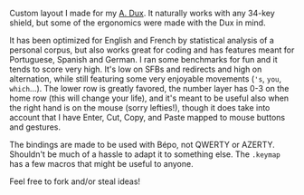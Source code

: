 Custom layout I made for my [A. Dux](https://github.com/tapioki/cephalopoda/tree/main/Architeuthis%20dux). It naturally works with any 34-key shield, but some of the ergonomics were made with the Dux in mind. 

It has been optimized for English and French by statistical analysis of a personal corpus, but also works great for coding and has features meant for Portuguese, Spanish and German. I ran some benchmarks for fun and it tends to score very high. It's low on SFBs and redirects and high on alternation, while still featuring some very enjoyable movements (`'s`, `you`, `which`…). The lower row is greatly favored, the number layer has 0-3 on the home row (this will change your life), and it's meant to be useful also when the right hand is on the mouse (sorry lefties!), though it does take into account that I have Enter, Cut, Copy, and Paste mapped to mouse buttons and gestures.

The bindings are made to be used with Bépo, not QWERTY or AZERTY. Shouldn't be much of a hassle to adapt it to something else. The `.keymap` has a few macros that might be useful to anyone.

Feel free to fork and/or steal ideas!
